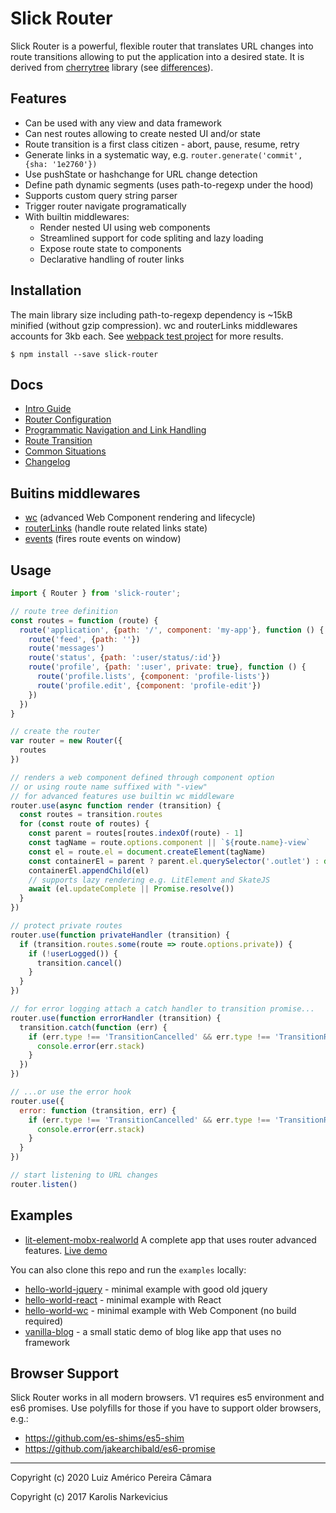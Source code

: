 # Slick Router

Slick Router is a powerful, flexible router that translates URL changes into route transitions allowing to put the application into a desired state. It is derived from [cherrytree](https://github.com/QubitProducts/cherrytree) library (see [differences](docs/versions-differences.md)).

## Features

* Can be used with any view and data framework
* Can nest routes allowing to create nested UI and/or state
* Route transition is a first class citizen - abort, pause, resume, retry
* Generate links in a systematic way, e.g. `router.generate('commit', {sha: '1e2760'})`
* Use pushState or hashchange for URL change detection
* Define path dynamic segments (uses path-to-regexp under the hood)
* Supports custom query string parser
* Trigger router navigate programatically
* With builtin middlewares:
  * Render nested UI using web components
  * Streamlined support for code spliting and lazy loading 
  * Expose route state to components
  * Declarative handling of router links

## Installation

The main library size including path-to-regexp dependency is ~15kB minified (without gzip compression).
wc and routerLinks middlewares accounts for 3kb each. See [webpack test project](examples/tree-shaking) for more results.

    $ npm install --save slick-router


## Docs

* [Intro Guide](docs/intro.md)
* [Router Configuration](docs/router-configuration.md)
* [Programmatic Navigation and Link Handling](docs/programmatic-navigation-and-link.md)
* [Route Transition](docs/route-transition.md)
* [Common Situations](docs/common-situations.md)
* [Changelog](CHANGELOG.md)


## Buitins middlewares

 * [wc](docs/middlewares/wc.md) (advanced Web Component rendering and lifecycle)
 * [routerLinks](docs/middlewares/router-links.md) (handle route related links state)
 * [events](docs/middlewares/events.md) (fires route events on window)

## Usage

```js
import { Router } from 'slick-router';

// route tree definition
const routes = function (route) {
  route('application', {path: '/', component: 'my-app'}, function () {
    route('feed', {path: ''})
    route('messages')
    route('status', {path: ':user/status/:id'})
    route('profile', {path: ':user', private: true}, function () {
      route('profile.lists', {component: 'profile-lists'})
      route('profile.edit', {component: 'profile-edit'})
    })
  })
}

// create the router
var router = new Router({
  routes
})

// renders a web component defined through component option
// or using route name suffixed with "-view"
// for advanced features use builtin wc middleware
router.use(async function render (transition) {
  const routes = transition.routes
  for (const route of routes) {
    const parent = routes[routes.indexOf(route) - 1]
    const tagName = route.options.component || `${route.name}-view`
    const el = route.el = document.createElement(tagName)
    const containerEl = parent ? parent.el.querySelector('.outlet') : document.body
    containerEl.appendChild(el)
    // supports lazy rendering e.g. LitElement and SkateJS
    await (el.updateComplete || Promise.resolve())
  }
})

// protect private routes
router.use(function privateHandler (transition) {
  if (transition.routes.some(route => route.options.private)) {
    if (!userLogged()) {
      transition.cancel()
    }
  }
})

// for error logging attach a catch handler to transition promise...
router.use(function errorHandler (transition) {
  transition.catch(function (err) {
    if (err.type !== 'TransitionCancelled' && err.type !== 'TransitionRedirected') {
      console.error(err.stack)
    }
  })
})

// ...or use the error hook
router.use({
  error: function (transition, err) {
    if (err.type !== 'TransitionCancelled' && err.type !== 'TransitionRedirected') {
      console.error(err.stack)
    }    
  }
})

// start listening to URL changes
router.listen()
```


## Examples

 * [lit-element-mobx-realworld](https://github.com/blikblum/lit-element-mobx-realworld-example-app) A complete app that uses router advanced features. [Live demo](https://blikblum.github.io/lit-element-mobx-realworld-example-app)

You can also clone this repo and run the `examples` locally:

* [hello-world-jquery](examples/hello-world-jquery) - minimal example with good old jquery
* [hello-world-react](hello-world-react) - minimal example with React
* [hello-world-wc](hello-world-react) - minimal example with Web Component (no build required)
* [vanilla-blog](examples/vanilla-blog) - a small static demo of blog like app that uses no framework

## Browser Support

Slick Router works in all modern browsers. V1 requires es5 environment and es6 promises. Use polyfills for those if you have to support older browsers, e.g.:

* https://github.com/es-shims/es5-shim
* https://github.com/jakearchibald/es6-promise

----

Copyright (c) 2020 Luiz Américo Pereira Câmara

Copyright (c) 2017 Karolis Narkevicius